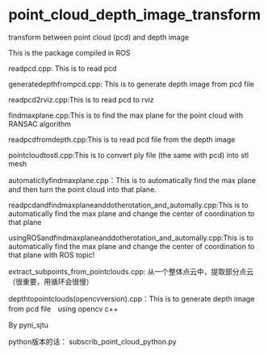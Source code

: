 # point_cloud_depth_image_transform
transform between point cloud (pcd) and depth image

This is the package compiled in ROS 

readpcd.cpp: This is to read pcd

generatedepthfrompcd.cpp: This is to generate depth image from pcd file

readpcd2rviz.cpp:This is to read pcd to rviz

findmaxplane.cpp:This is to find the max plane for the point cloud with RANSAC algorithm

readpcdfromdepth.cpp:This is to read pcd file from the depth image

pointcloudtostl.cpp:This is to convert ply file (the same with pcd) into stl mesh

automaticllyfindmaxplane.cpp：This is to automatically find the max plane and then turn the point cloud into that plane.

readpcdandfindmaxplaneanddotherotation_and_automally.cpp:This is to automatically find the max plane and change the center of coordination to that plane


usingROSandfindmaxplaneanddotherotation_and_automally.cpp:This is to automatically find the max plane and change the center of coordination to that plane with ROS topic!

extract_subpoints_from_pointclouds.cpp: 从一个整体点云中，提取部分点云（很重要，用循环会很慢）

depthtopointclouds(opencvversion).cpp：This is to generate depth image from pcd file　using opencv c++




By pyni_sjtu


python版本的话：
subscrib_point_cloud_python.py



